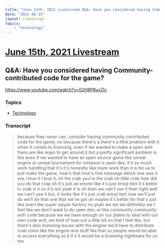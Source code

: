```yaml
---
title: "June 15th, 2021 Livestream Q&A: Have you considered having Community-contributed code for the game?"
date: "2021-06-15"
layout: transcript
topics:
    - "technology"
---
```

# [June 15th, 2021 Livestream](../2021-06-15.md)
## Q&A: Have you considered having Community-contributed code for the game?
https://www.youtube.com/watch?v=02H8PRuvZIc

### Topics
* [Technology](../topics/technology.md)

### Transcript

> because they never can, consider having community contributed code for the game, no because there's a there's a little problem with it when it comes to licensing, even if we wanted to make a open well there are like ways to get around it but a pretty significant problem is like even if we wanted to have an open source game like unreal engine or unreal tournament for instance is open dev, it's so much work handling that it's it's honestly like more work than it is for us to just make the game, how's that how's that message which one was it yes I love it I love it, oh the crab you're the crab oh little crab how did you do that crap oh it's just an emote like it's just emoji text it's better tv crab is it no it's not yeah it is oh then we can't use it then right well we can't use it but, it looks like it's just crab emoji text now we'll just do we'll do that one that we've got oh maybe it's better ttv that's just like overt like super saiyan factory no yeah we we we definitely we I feel like we don't want to do open dev, or like community community with code because we we have enough on our plates to deal with our own code and, we kind of lose out a little bit on that I feel like, but there's also licensing issues with the engine we'd have to distribute crab colon like the engine and stuff like that so people would be able to access everything so it it's it would be a licensing nightmare for us too
